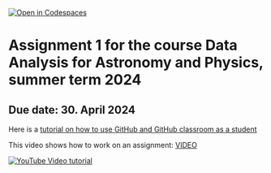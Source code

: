 [![Open in Codespaces](https://classroom.github.com/assets/launch-codespace-7f7980b617ed060a017424585567c406b6ee15c891e84e1186181d67ecf80aa0.svg)](https://classroom.github.com/open-in-codespaces?assignment_repo_id=13841552)

# Assignment 1 for the course Data Analysis for Astronomy and Physics, summer term 2024

## Due date: 30. April 2024

Here is a [tutorial on how to use GitHub and GitHub classroom as a student](https://github.com/jfiksel/github-classroom-for-students/tree/master)

This video shows how to work on an assignment: [VIDEO](https://www.youtube.com/watch?v=ObaFRGp_Eko&list=PLIRjfNq867bewk3ZGV6Z7a16YDNRCpK3u&index=5)

[![YouTube Video tutorial](https://img.youtube.com/vi/=ObaFRGp_Ek/0.jpg)](https://www.youtube.com/watch?v==ObaFRGp_Ek)
